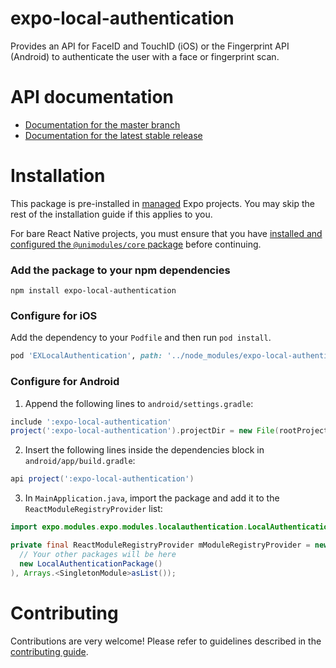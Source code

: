 # expo-local-authentication

Provides an API for FaceID and TouchID (iOS) or the Fingerprint API (Android) to authenticate the user with a face or fingerprint scan.

# API documentation

- [Documentation for the master branch](https://github.com/expo/expo/blob/master/docs/pages/versions/unversioned/sdk/local-authentication.md)
- [Documentation for the latest stable release](https://docs.expo.io/versions/latest/sdk/local-authentication/)

# Installation

This package is pre-installed in [managed](https://docs.expo.io/versions/latest/introduction/managed-vs-bare/) Expo projects. You may skip the rest of the installation guide if this applies to you.

For bare React Native projects, you must ensure that you have [installed and configured the `@unimodules/core` package](https://github.com/unimodules/core) before continuing.

### Add the package to your npm dependencies

```
npm install expo-local-authentication
```

### Configure for iOS

Add the dependency to your `Podfile` and then run `pod install`.

```ruby
pod 'EXLocalAuthentication', path: '../node_modules/expo-local-authentication/ios'
```

### Configure for Android

1. Append the following lines to `android/settings.gradle`:

```gradle
include ':expo-local-authentication'
project(':expo-local-authentication').projectDir = new File(rootProject.projectDir, '../node_modules/expo-local-authentication/android')
```

2. Insert the following lines inside the dependencies block in `android/app/build.gradle`:
```gradle
api project(':expo-local-authentication')
```

3. In `MainApplication.java`, import the package and add it to the `ReactModuleRegistryProvider` list:
```java
import expo.modules.expo.modules.localauthentication.LocalAuthenticationPackage;
```
```java
private final ReactModuleRegistryProvider mModuleRegistryProvider = new ReactModuleRegistryProvider(Arrays.<Package>asList(
  // Your other packages will be here
  new LocalAuthenticationPackage()
), Arrays.<SingletonModule>asList());
```

# Contributing

Contributions are very welcome! Please refer to guidelines described in the [contributing guide]( https://github.com/expo/expo#contributing).
